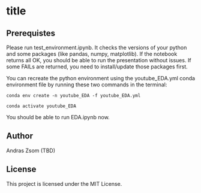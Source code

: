 # title

## Prerequistes

Please run test_environment.ipynb. It checks the versions of your python and some packages (like pandas, numpy, matplotlib). If the notebook returns all OK, you should be able to run the presentation without issues. If some FAILs are returned, you need to install/update those packages first.

You can recreate the python environment using the youtube_EDA.yml conda environment file by running these two commands in the terminal:

`conda env create -n youtube_EDA -f youtube_EDA.yml`

`conda activate youtube_EDA`

You should be able to run EDA.ipynb now.

## Author

Andras Zsom (TBD)

## License

This project is licensed under the MIT License.
